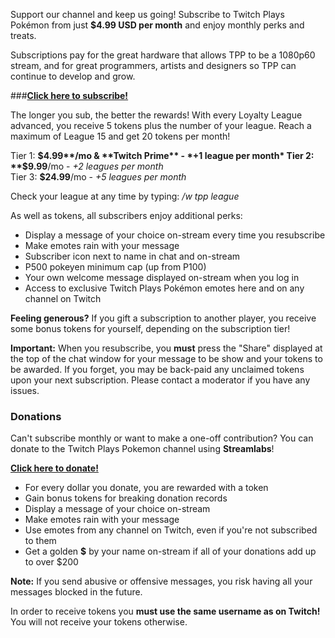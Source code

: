 Support our channel and keep us going!  Subscribe to Twitch Plays Pokémon from just **$4.99 USD per month** and enjoy monthly perks and treats.

Subscriptions pay for the great hardware that allows TPP to be a 1080p60 stream, and for great programmers, artists and designers so TPP can continue to develop and grow.

###[**Click here to subscribe!**](https://secure.twitch.tv/products/twitchplayspokemon)

The longer you sub, the better the rewards!  With every Loyalty League advanced, you receive 5 tokens plus the number of your league.  Reach a maximum of League 15 and get 20 tokens per month!

Tier 1: **$4.99**/mo & **Twitch Prime** - *+1 league per month*  
Tier 2: **$9.99**/mo - *+2 leagues per month*  
Tier 3: **$24.99**/mo - *+5 leagues per month*  

Check your league at any time by typing: */w tpp league*

As well as tokens, all subscribers enjoy additional perks:

* Display a message of your choice on-stream every time you resubscribe
* Make emotes rain with your message
* Subscriber icon next to name in chat and on-stream
* P500 pokeyen minimum cap (up from P100)
* Your own welcome message displayed on-stream when you log in
* Access to exclusive Twitch Plays Pokémon emotes here and on any channel on Twitch

**Feeling generous?** If you gift a subscription to another player, you receive some bonus tokens for yourself, depending on the subscription tier!

**Important:**  When you resubscribe, you **must** press the "Share" displayed at the top of the chat window for your message to be show and your tokens to be awarded.  If you forget, you may be back-paid any unclaimed tokens upon your next subscription.  Please contact a moderator if you have any issues.

### Donations

Can't subscribe monthly or want to make a one-off contribution?  You can donate to the Twitch Plays Pokemon channel using **Streamlabs**! 

[**Click here to donate!**](https://streamlabs.com/twitchplayspokemon)


* For every dollar you donate, you are rewarded with a token
* Gain bonus tokens for breaking donation records
* Display a message of your choice on-stream
* Make emotes rain with your message
* Use emotes from any channel on Twitch, even if you're not subscribed to them
* Get a golden **$** by your name on-stream if all of your donations add up to over $200

**Note:** If you send abusive or offensive messages, you risk having all your messages blocked in the future.

In order to receive tokens you **must use the same username as on Twitch!**  You will not receive your tokens otherwise.